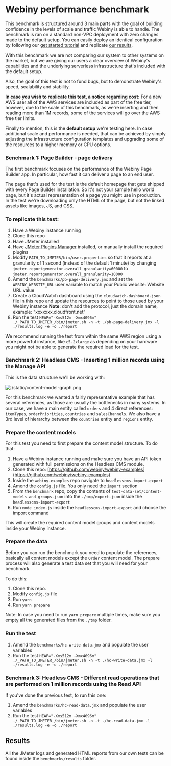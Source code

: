 # Webiny performance benchmark

This benchmark is structured around 3 main parts with the goal of building confidence in the levels of scale and traffic Webiny is able to handle. The benchmark is ran on a standard non-VPC deployment with zero changes made to the default setup. You can easily deploy an identical configuration by following our [get started tutorial](<[http://docs.webiny.com/docs/tutorials/install-webiny/](http://docs.webiny.com/docs/tutorials/install-webiny/)>) and replicate [our results](https://docs.webiny.com/docs/webiny-overview/performance-benchmark/introduction).

With this benchmark we are not comparing our system to other systems on the market, but we are giving our users a clear overview of Webiny's capabilities and the underlying serverless infrastructure that's included with the default setup.

Also, the goal of this test is not to fund bugs, but to demonstrate Webiny's speed, scalability and stability.

**In case you wish to replicate this test, a notice regarding cost:**
For a new AWS user all of the AWS services are included as part of the free tier, however, due to the scale of this benchmark, as we're inserting and then reading more than 1M records, some of the services will go over the AWS free tier limits.

Finally to mention, this is the **default setup** we're testing here. In case additional scale and performance is needed, that can be achieved by simply adjusting the infrastructure configuration templates and upgrading some of the resources to a higher memory or CPU options.

### Benchmark 1: Page Builder - page delivery

The first benchmark focuses on the performance of the Webiny Page Builder app. In particular, how fast it can deliver a page to an end user.

The page that's used for the test is the default homepage that gets shipped with every Page Builder installation. So it's not your sample hello world page, but it's actual representation of a page you might use in production. In the test we're downloading only the HTML of the page, but not the linked assets like images, JS, and CSS.

### To replicate this test:

1. Have a Webiny instance running
2. Clone this repo
3. Have JMeter installed
4. Have [JMeter Plugins Manager](https://jmeter-plugins.org/install/Install/) installed, or manually install the required plugins
5. Modify `PATH_TO_JMETER/bin/user.properties` so that it reports at a granularity of 1 second (instead of the default 1 minute) by changing `jmeter.reportgenerator.overall_granularity=60000` to `jmeter.reportgenerator.overall_granularity=10000`
6. Amend the `benchmarks/pb-page-delivery.jmx` and set the `WEBINY_WEBSITE_URL` user variable to match your Public website: Website URL value
7. Create a CloudWatch dashboard using the `cloudwatch-dashboard.json` file in this repo and update the resources to point to those used by your Webiny instance
   **Note**: don't add the protocol, just the domain name, example: "xxxxxxx.cloudfront.net"
8. Run the test `HEAP="-Xms512m -Xmx4096m" ./_PATH_TO_JMETER_/bin/jmeter.sh -n -t ./pb-page-delivery.jmx -l ./results.log -e -o ./report`

We recommend running the test from within the same AWS region using a more powerful instance, like `c5.2xlarge` as depending on your hardware you might not be able to generate the required load for the test.

### Benchmark 2: Headless CMS - Inserting 1 million records using the Manage API

This is the data structure we'll be working with:

![./static/content-model-graph.png](./static/content-model-graph.png)

For this benchmark we wanted a fairly representative example that has several references, as those are usually the bottlenecks in many systems. In our case, we have a main entity called `orders` and 4 direct references: `itemTypes`, `orderPriorities`, `countries` and `salesChannels`. We also have a 3rd level of hierarchy between the `countries` entity and `regions` entity.

### Prepare the content models

For this test you need to first prepare the content model structure. To do that:

1. Have a Webiny instance running and make sure you have an API token generated with full permissions on the Headless CMS module.
2. Clone this repo: [https://github.com/webiny/webiny-examples](https://github.com/webiny/webiny-examples)
3. Inside the `webiny-examples` repo navigate to `headlesscms-import-export`
4. Amend the `config.js` file. You only need the `import` section
5. From the `benchmark` repo, copy the contents of `test-data-set/content-models-and-groups.json` into the `./tmp/export.json` inside the `headlesscms-import-export`
6. Run `node index.js` inside the `headlesscms-import-export` and choose the import command

This will create the required content model groups and content models inside your Webiny instance.

### Prepare the data

Before you can run the benchmark you need to populate the references, basically all content models except the `Order` content model. The prepare process will also generate a test data set that you will need for your benchmark.

To do this:

1. Clone this repo.
2. Modify `config.js` file
3. Run `yarn`
4. Run `yarn prepare`

Note: In case you need to run `yarn prepare` multiple times, make sure you empty all the generated files from the `./tmp` folder.

### Run the test

1. Amend the `benchmarks/hc-write-data.jmx` and populate the user variables
2. Run the test `HEAP="-Xms512m -Xmx4096m" ./_PATH_TO_JMETER_/bin/jmeter.sh -n -t ./hc-write-data.jmx -l ./results.log -e -o ./report`

### Benchmark 3: Headless CMS - Different read operations that are performed on 1 million records using the Read API

If you've done the previous test, to run this one:

1. Amend the `benchmarks/hc-read-data.jmx` and populate the user variables
2. Run the test `HEAP="-Xms512m -Xmx4096m" ./_PATH_TO_JMETER_/bin/jmeter.sh -n -t ./hc-read-data.jmx -l ./results.log -e -o ./report`

## Results

All the JMeter logs and generated HTML reports from our own tests can be found inside the `benchmarks/results` folder.
